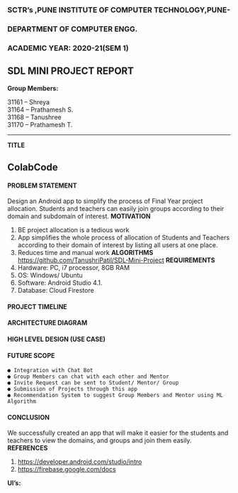 ### SCTR’s ,PUNE INSTITUTE OF COMPUTER TECHNOLOGY,PUNE-

### DEPARTMENT OF COMPUTER ENGG.

### ACADEMIC YEAR: 2020-21(SEM 1)

## SDL MINI PROJECT REPORT

**Group Members:**<br>

31161 – Shreya<br>
31164 – Prathamesh S.<br>
31168 – Tanushree<br>
31170 – Prathamesh T.<br>

-----------------------------------------------------------------------------------------------------------------
**TITLE**

## ColabCode

#### PROBLEM STATEMENT

Design an Android app to simplify the process of Final Year project allocation.
Students and teachers can easily join groups according to their domain and subdomain of
interest.
**MOTIVATION**

1. BE project allocation is a tedious work
2. App simplifies the whole process of allocation of Students and Teachers according to
    their domain of interest by listing all users at one place.
3. Reduces time and manual work
**ALGORITHMS**
https://github.com/TanushriPatil/SDL-Mini-Project
**REQUIREMENTS**
1. Hardware:
PC, i7 processor, 8GB RAM
2. OS:
Windows/ Ubuntu
3. Software:
Android Studio 4.1.
4. Database:
Cloud Firestore


#### PROJECT TIMELINE


#### ARCHITECTURE DIAGRAM


#### HIGH LEVEL DESIGN (USE CASE)

#### FUTURE SCOPE

```
● Integration with Chat Bot
● Group Members can chat with each other and Mentor
● Invite Request can be sent to Student/ Mentor/ Group
● Submission of Projects through this app
● Recommendation System to suggest Group Members and Mentor using ML
Algorithm
```

#### CONCLUSION

We successfully created an app that will make it easier for the students and teachers to view
the domains, and groups and join them easily.
**REFERENCES**

1. https://developer.android.com/studio/intro
2. https://firebase.google.com/docs

**UI’s:**

















